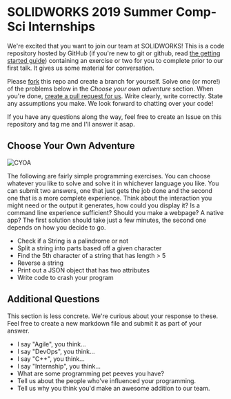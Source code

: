 # SOLIDWORKS 2019 Summer Comp-Sci Internships
We're excited that you want to join our team at SOLIDWORKS! This is a code repository hosted by GitHub (if you're new to git or github, read [the getting started guide](https://guides.github.com/activities/hello-world/)) containing an exercise or two for you to complete prior to our first talk. It gives us some material for conversation.

Please [fork](https://guides.github.com/activities/forking/) this repo and create a branch for yourself. Solve one (or more!) of the problems below in the _Choose your own adventure_ section. When you're done, [create a pull request for us](https://help.github.com/articles/creating-a-pull-request/). Write clearly, write correctly. State any assumptions you make. We look forward to chatting over your code! 

If you have any questions along the way, feel free to create an Issue on this repository and tag me and I'll answer it asap.

## Choose Your Own Adventure

![CYOA](https://upload.wikimedia.org/wikipedia/en/f/f0/Cave_of_time.jpg)

The following are fairly simple programming exercises. You can choose whatever you like to solve and solve it in whichever language you like. You can submit two answers, one that just gets the job done and the second one that is a more complete experience. Think about the interaction you might need or the output it generates, how could you display it? Is a command line experience sufficient? Should you make a webpage? A native app? The first solution should take just a few minutes, the second one depends on how you decide to go.

* Check if a String is a palindrome or not
* Split a string into parts based off a given character
* Find the 5th character of a string that has length > 5
* Reverse a string
* Print out a JSON object that has two attributes
* Write code to crash your program

## Additional Questions

This section is less concrete. We're curious about your response to these. Feel free to create a new markdown file and submit it as part of your answer.

* I say "Agile", you think...
* I say "DevOps", you think...
* I say "C++", you think...
* I say "Internship", you think...
* What are some programming pet peeves you have?
* Tell us about the people who've influenced your programming.
* Tell us why you think you'd make an awesome addition to our team.
